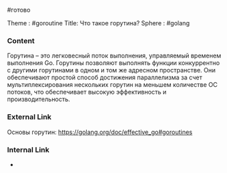 #готово 

Theme : #goroutine
Title: Что такое горутина?
Sphere : #golang

### Content

Горутина – это легковесный поток выполнения, управляемый временем выполнения Go. Горутины позволяют выполнять функции конкуррентно с другими горутинами в одном и том же адресном пространстве. Они обеспечивают простой способ достижения параллелизма за счет мультиплексирования нескольких горутин на меньшем количестве ОС потоков, что обеспечивает высокую эффективность и производительность.

### External Link

Основы горутин: https://golang.org/doc/effective_go#goroutines

### Internal Link

- 